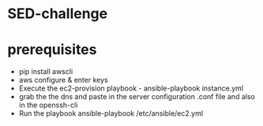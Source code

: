 # SED-challenge
# prerequisites
* pip install awscli 
* aws configure & enter keys 
* Execute the ec2-provision playbook - ansible-playbook instance.yml
* grab the the dns and paste in the server configuration .conf file and also in the openssh-cli 
* Run the playbook ansible-playbook /etc/ansible/ec2.yml
